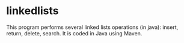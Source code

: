 # linkedlists
This program performs several linked lists operations (in java): insert, return, delete, search.
It is coded in Java using Maven.

